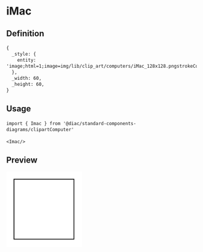 # iMac

## Definition

```
{
  _style: { 
    entity: 'image;html=1;image=img/lib/clip_art/computers/iMac_128x128.pngstrokeColor=none;',
  },
  _width: 60,
  _height: 60,
}
```

## Usage

```
import { Imac } from '@diac/standard-components-diagrams/clipartComputer'

<Imac/>
```

## Preview

<img src="./imac.png" width="200"/>
